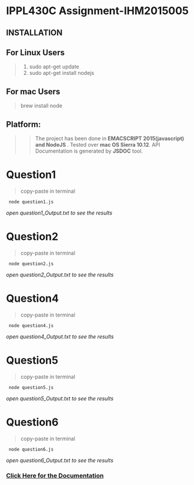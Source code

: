 # IPPL430C Assignment-IHM2015005

## INSTALLATION
## For Linux Users
>1. sudo apt-get update
> 2. sudo apt-get install nodejs

## For mac Users
> brew install node

## Platform:
>>The project has been done in <b> EMACSCRIPT 2015(javascript) and NodeJS </b>.
Tested over <b>mac OS Sierra 10.12</b>.
API Documentation is generated by <b>JSDOC</b> tool.

# Question1
> copy-paste in terminal
<pre><code> node question1.js
</code></pre>
_open *question1_Output.txt* to see the results_

# Question2
> copy-paste in terminal
<pre><code> node question2.js
</code></pre>
_open *question2_Output.txt* to see the results_

# Question4
> copy-paste in terminal
<pre><code> node question4.js
</code></pre>
_open *question4_Output.txt* to see the results_

# Question5
> copy-paste in terminal
<pre><code> node question5.js
</code></pre>
_open *question5_Output.txt* to see the results_

# Question6
> copy-paste in terminal
<pre><code> node question6.js
</code></pre>
_open *question6_Output.txt* to see the results_

### [Click Here for the Documentation](https://ppl-iiita.github.io/ppl-assignment-littlewonder/)
